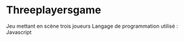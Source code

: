 # Threeplayersgame
Jeu mettant en scène  trois joueurs 
Langage de programmation utilisé : Javascript 

